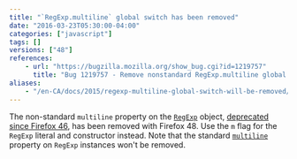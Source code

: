 ```yaml
---
title: "`RegExp.multiline` global switch has been removed"
date: "2016-03-23T05:30:00-04:00"
categories: ["javascript"]
tags: []
versions: ["48"]
references:
    - url: "https://bugzilla.mozilla.org/show_bug.cgi?id=1219757"
      title: "Bug 1219757 - Remove nonstandard RegExp.multiline global switch"
aliases:
    - "/en-CA/docs/2015/regexp-multiline-global-switch-will-be-removed/"
---
```

The non-standard `multiline` property on the [`RegExp`](https://developer.mozilla.org/docs/Web/JavaScript/Reference/Global_Objects/RegExp) object, [deprecated since Firefox 46](https://www.fxsitecompat.dev/en-CA/docs/2015/regexp-multiline-global-switch-has-been-deprecated/), has been removed with Firefox 48. Use the `m` flag for the `RegExp` literal and constructor instead. Note that the standard [`multiline`](https://developer.mozilla.org/docs/Web/JavaScript/Reference/Global_Objects/RegExp/multiline) property on `RegExp` instances won't be removed.
